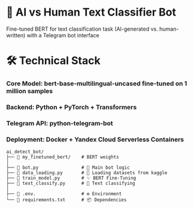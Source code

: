 # 🤖 AI vs Human Text Classifier Bot
Fine-tuned BERT for text classification task (AI-generated vs. human-written) with a Telegram bot interface   

# 🛠️ Technical Stack   
### Core Model: bert-base-multilingual-uncased fine-tuned on 1 million samples   
### Backend: Python + PyTorch + Transformers   
### Telegram API: python-telegram-bot   
### Deployment: Docker + Yandex Cloud Serverless Containers   
```
ai_detect_bot/   
├── 📁 my_finetuned_bert/    # BERT weights      
│   
├── 📄 bot.py                # 🧠 Main bot logic   
├── 📄 data_loading.py       # 💾 Loading datasets from kaggle        
├── 📄 train_model.py        # ✨ BERT Fine-Tuning     
├── 📄 text_classify.py      # 🤖 Text classifying      
│   
├── 📄 .env.                 # ⚙️ Environment   
└── 📄 requirements.txt      # 📦 Dependencies
```
